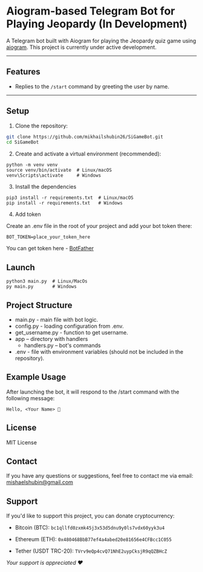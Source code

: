 # Aiogram-based Telegram Bot for Playing Jeopardy (In Development)

A Telegram bot built with Aiogram for playing the Jeopardy quiz game using [aiogram](https://docs.aiogram.dev/en/latest/). This project is currently under active development.

---

## Features

- Replies to the `/start` command by greeting the user by name.

---

## Setup

1. Clone the repository:

```bash
git clone https://github.com/mikhailshubin26/SiGameBot.git
cd SiGameBot
```

2. Create and activate a virtual environment (recommended):

```
python -m venv venv
source venv/bin/activate  # Linux/macOS
venv\Scripts\activate     # Windows
```
3. Install the dependencies

```
pip3 install -r requirements.txt  # Linux/macOS
pip install -r requirements.txt   # Windows
```

4. Add token

Create an .env file in the root of your project and add your bot token there:
```
BOT_TOKEN=place_your_token_here

```

You can get token here - [BotFather](https://t.me/BotFather)

## Launch

```
python3 main.py  # Linux/MacOs
py main.py       # Windows
```

## Project Structure
+ main.py - main file with bot logic.
+ config.py - loading configuration from .env.
+ get_username.py - function to get username.
+ app – directory with handlers
	+ handlers.py – bot's commands
+ .env - file with environment variables (should not be included in the repository).

## Example Usage

After launching the bot, it will respond to the /start command with the following message:
```
Hello, <Your Name> 👋
```

## License

MIT License

## Contact

If you have any questions or suggestions, feel free to contact me via email: mishaelshubin@gmail.com

## Support

If you'd like to support this project, you can donate cryptocurrency:

+ Bitcoin (BTC): ```bc1qllfd0zxmk45j3x53d5dnu9y0ls7vdx60yyk3u4```

+ Ethereum (ETH): ```0x480468BbB77ef4a4abed20e81656e4CFBcc1C055```

+ Tether (USDT TRC-20): ```TVrv9eQp4cvQ71NhE2uypCksjR9qQZBHcZ```

*Your support is appreciated ❤️*
